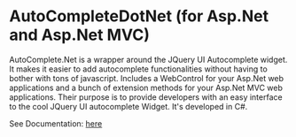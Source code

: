 # AutoCompleteDotNet (for Asp.Net and Asp.Net MVC)

AutoComplete.Net is a wrapper around the JQuery UI Autocomplete widget.
It makes it easier to add autocomplete functionalities without having to bother with tons of javascript.
Includes a WebControl for your Asp.Net web applications and a bunch of extension methods for your Asp.Net MVC web applications.
Their purpose is to provide developers with an easy interface to the cool JQuery UI autocomplete Widget.
It's developed in C#.


See Documentation: [here](https://github.com/ilmatte/AutoCompleteDotNet/blob/gh-pages/docs/Documentation.md)
